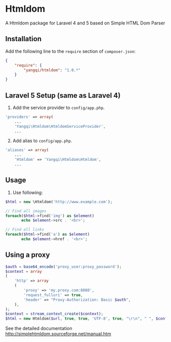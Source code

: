 Htmldom
=======

A Htmldom package for Laravel 4 and 5 based on Simple HTML Dom Parser

## Installation

Add the following line to the `require` section of `composer.json`:

```json
{
    "require": {
        "yangqi/htmldom": "1.0.*"
    }
}
```

## Laravel 5 Setup (same as Laravel 4)

1. Add the service provider to `config/app.php`.

```php
'providers' => array(
    ...
	'Yangqi\Htmldom\HtmldomServiceProvider',
    ...
```
2. Add alias to `config/app.php`.

```php
'aliases' => array(	
    ...
	'Htmldom' => 'Yangqi\Htmldom\Htmldom',
    ...
```

## Usage

1. Use following:

```php
$html = new \Htmldom('http://www.example.com');

// Find all images 
foreach($html->find('img') as $element) 
       echo $element->src . '<br>';

// Find all links 
foreach($html->find('a') as $element) 
       echo $element->href . '<br>';
```

## Using a proxy

```php
$auth = base64_encode('proxy_user:proxy_password');
$context = array
(
    'http' => array
    (
        'proxy' => 'my.proxy.com:8080',
        'request_fulluri' => true,
        'header' => "Proxy-Authorization: Basic $auth",
    ),
);
$context = stream_context_create($context);
$html = new Htmldom($url, true, true, 'UTF-8', true, "\r\n", " ", $context );
```
See the detailed documentation http://simplehtmldom.sourceforge.net/manual.htm

